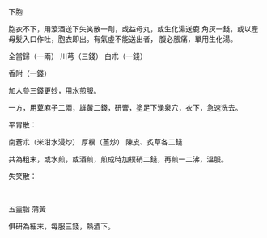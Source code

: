 下胞

胞衣不下，用滾酒送下失笑散一劑，或益母丸，或生化湯送鹿 角灰一錢，或以產母髮入口作吐，胞衣即出。有氣虛不能送出者， 腹必脹痛，單用生化湯。 

全當歸（一兩） 川芎（三錢） 白朮（一錢） 

香附（一錢） 

加人參三錢更妙，用水煎服。 

一方，用萆麻子二兩，雄黃二錢，研膏，塗足下湧泉穴，衣下，急速洗去。 

平胃散：

南蒼朮（米泔水浸炒） 厚樸（薑炒） 陳皮、炙草各二錢 

共為粗末，或水煎，或酒煎，煎成時加樸硝二錢，再煎一二沸，溫服。 

失笑散：

 

五靈脂 蒲黃 

俱研為細末，每服三錢，熱酒下。 

